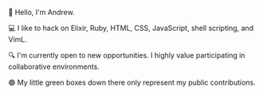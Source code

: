 👋 Hello, I'm Andrew.

💻 I like to hack on Elixir, Ruby, HTML, CSS, JavaScript, shell scripting, and VimL.

🔍 I'm currently open to new opportunities.  I highly value participating in
collaborative environments.

🟢 My little green boxes down there only represent my public contributions.
